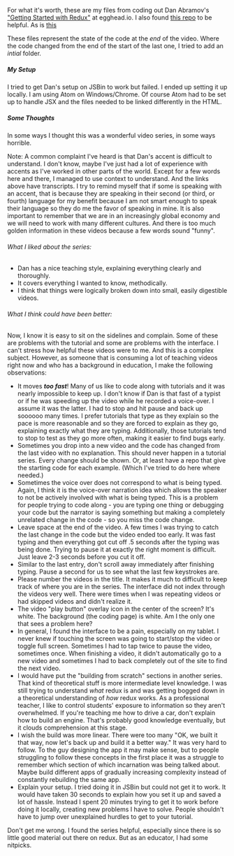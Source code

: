 For what it's worth, these are my files from coding out Dan Abramov's ["Getting Started with Redux"](https://egghead.io/courses/getting-started-with-redux) at egghead.io. I also found [this repo](https://github.com/tayiorbeii/egghead.io_redux_course_notes) to be helpful. As is [this](https://github.com/dwyl/learn-redux/blob/master/egghead.io_video_tutorial_notes.md)

These files represent the state of the code at the *end* of the video. Where the code changed from the end of the start of the last one, I tried to add an *intial* folder.

##### My Setup

I tried to get Dan's setup on JSBin to work but failed. I ended up setting it up locally. I am using Atom on Windows/Chrome. Of course Atom had to be set up to handle JSX and the files needed to be linked differently in the HTML.

##### Some Thoughts

In some ways I thought this was a wonderful video series, in some ways horrible.

Note: A common complaint I've heard is that Dan's accent is difficult to understand. I don't know, maybe I've just had a lot of experience with accents as I've worked in other parts of the world. Except for a few words here and there, I managed to use context to understand. And the links above have transcripts. I try to remind myself that if some is speaking with an accent, that is because they are speaking in their second (or third, or fourth) language for my benefit because I am not smart enough to speak their language so they do me the favor of speaking in mine. It is also important to remember that we are in an increasingly global economy and we will need to work with many different cultures. And there is too much golden information in these videos because a few words sound "funny".

###### What I liked about the series:

* Dan has a nice teaching style, explaining everything clearly and thoroughly.
* It covers everything I wanted to know, methodically.
* I think that things were logically broken down into small, easily digestible videos.

###### What I think could have been better:

Now, I know it is easy to sit on the sidelines and complain. Some of these are problems with the tutorial and some are problems with the interface. I can't stress how helpful these videos were to me. And this is a complex subject. However, as someone that is consuming a lot of teaching videos right now and who has a background in education, I make the following observations:

* It moves ***too fast***! Many of us like to code along with tutorials and it was nearly impossible to keep up. I don't know if Dan is that fast of a typist or if he was speeding up the video while he recorded a voice-over. I assume it was the latter. I had to stop and hit pause and back up soooooo many times. I prefer tutorials that type as they explain so the pace is more reasonable and so they are forced to explain as they go, explaining exactly what they are typing. Additionally, those tutorials tend to stop to test as they go more often, making it easier to find bugs early.
* Sometimes you drop into a new video and the code has changed from the last video with no explanation. This should never happen in a tutorial series. Every change should be shown. Or, at least have a repo that give the starting code for each example. (Which I've tried to do here where needed.)
* Sometimes the voice over does not correspond to what is being typed. Again, I think it is the voice-over narration idea which allows the speaker to not be actively involved with what is being typed. This is a problem for people trying to code along - you are typing one thing or debugging your code but the narrator is saying something but making a completely unrelated change in the code - so you miss the code change.
* Leave space at the end of the video. A few times I was trying to catch the last change in the code but the video ended too early. It was fast typing and then everything got cut off .5 seconds after the typing was being done. Trying to pause it at exactly the right moment is difficult. Just leave 2-3 seconds before you cut it off.
* Similar to the last entry, don't scroll away immediately after finishing typing. Pause a second for us to see what the last few keystrokes are.
* Please number the videos in the title. It makes it much to difficult to keep track of where you are in the series. The interface did not index through the videos very well. There were times when I was repeating videos or had skipped videos and didn't realize it.
* The video "play button" overlay icon in the center of the screen? It's white. The background (the coding page) is white. Am I the only one that sees a problem here?
* In general, I found the interface to be a pain, especially on my tablet. I never knew if touching the screen was going to start/stop the video or toggle full screen. Sometimes I had to tap twice to pause the video, sometimes once. When finishing a video, it didn't automatically go to a new video and sometimes I had to back completely out of the site to find the next video.
* I would have put the "building from scratch" sections in another series. That kind of theoretical stuff is more intermediate level knowledge. I was still trying to understand *what* redux is and was getting bogged down in a theoretical understanding of *how* redux works. As a professional teacher, I like to control students' exposure to information so they aren't overwhelmed. If you're teaching me how to drive a car, don't explain how to build an engine. That's probably good knowledge eventually, but it clouds comprehension at this stage.
* I wish the build was more linear. There were too many "OK, we built it that way, now let's back up and build it a better way." It was very hard to follow. To the guy designing the app it may make sense, but to people struggling to follow these concepts in the first place it was a struggle to remember which section of which incarnation was being talked about. Maybe build different apps of gradually increasing complexity instead of constantly rebuilding the same app.
* Explain your setup. I tried doing it in JSBin but could not get it to work. It would have taken 30 seconds to explain how you set it up and saved a lot of hassle. Instead I spent 20 minutes trying to get it to work before doing it locally, creating new problems I have to solve. People shouldn't have to jump over unexplained hurdles to get to your tutorial.

Don't get me wrong. I found the series helpful, especially since there is so little good material out there on redux. But as an educator, I had some nitpicks.
